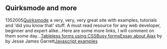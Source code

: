 <article><h1>Quirksmode and more</h1><time><span class="day">13</span><span class="month">5</span><span class="year">2005</span></time><a href="http://www.quirksmode.org/">Quirksmode</a> a very, very, very great site with examples, tutorials and 'did you know that' stuff. A must read resource for any web developer, beginner and expert alike...Here are some more links, I will comment on them some day...<a href="http://www.cssdrive.com/index.php/examples/exampleitem/tableless_forms/">Tableless forms using CSS</a><a href="http://www.blakems.com/sandbox/busyform.html">Busy forms</a><a href="http://www.adaptivepath.com/publications/essays/archives/000385.php">Essay about Ajax</a> by by Jesse James Garrett<a href="http://www.blakems.com/archives/000087.html">Javascript examples</a></article>